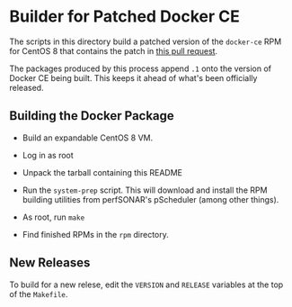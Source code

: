 # Builder for Patched Docker CE

The scripts in this directory build a patched version of the
`docker-ce` RPM for CentOS 8 that contains the patch in [this pull
request](https://github.com/moby/libnetwork/pull/2624).

The packages produced by this process append `.1` onto the version of
Docker CE being built.  This keeps it ahead of what's been officially
released.



## Building the Docker Package

 - Build an expandable CentOS 8 VM.

 - Log in as root

 - Unpack the tarball containing this README

 - Run the `system-prep` script.  This will download and install the
   RPM building utilities from perfSONAR's pScheduler (among other
   things).

 - As root, run `make`

 - Find finished RPMs in the `rpm` directory.



## New Releases

To build for a new relese, edit the `VERSION` and `RELEASE` variables
at the top of the `Makefile`.
